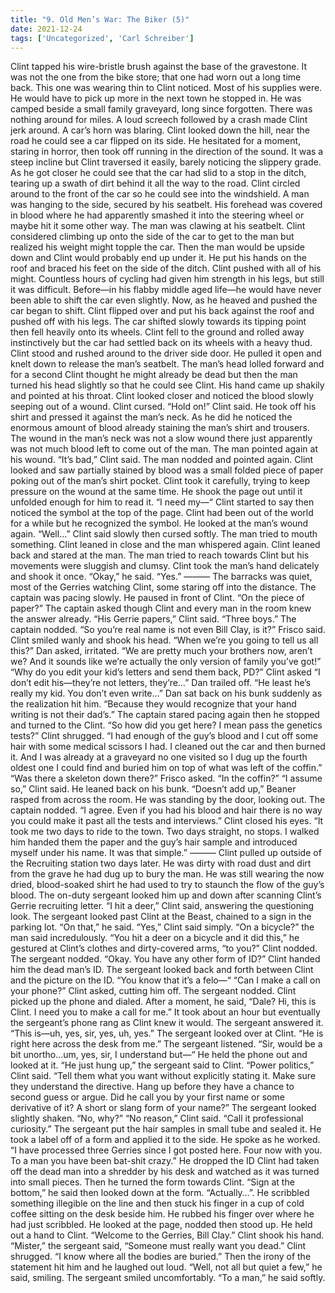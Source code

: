```yaml
---
title: "9. Old Men’s War: The Biker (5)"
date: 2021-12-24
tags: ['Uncategorized', 'Carl Schreiber']
---
```


Clint tapped his wire-bristle brush against the base of the gravestone.  It was not the one from the bike store; that one had worn out a long time back.  This one was wearing thin to Clint noticed.  Most of his supplies were.  He would have to pick up more in the next town he stopped in.  He was camped beside a small family graveyard, long since forgotten.  There was nothing around for miles. A loud screech followed by a crash made Clint jerk around.  A car’s horn was blaring.  Clint looked down the hill, near the road he could see a car flipped on its side.  He hesitated for a moment, staring in horror, then took off running in the direction of the sound. It was a steep incline but Clint traversed it easily, barely noticing the slippery grade.  As he got closer he could see that the car had slid to a stop in the ditch, tearing up a swath of dirt behind it all the way to the road. Clint circled around to the front of the car so he could see into the windshield.  A man was hanging to the side, secured by his seatbelt.  His forehead was covered in blood where he had apparently smashed it into the steering wheel or maybe hit it some other way. The man was clawing at his seatbelt.  Clint considered climbing up onto the side of the car to get to the man but realized his weight might topple the car.  Then the man would be upside down and Clint would probably end up under it. He put his hands on the roof and braced his feet on the side of the ditch.   Clint pushed with all of his might.  Countless hours of cycling had given him strength in his legs, but still it was difficult.  Before—in his flabby middle aged life—he would have never been able to shift the car even slightly.  Now, as he heaved and pushed the car began to shift.  Clint flipped over and put his back against the roof and pushed off with his legs. The car shifted slowly towards its tipping point then fell heavily onto its wheels.  Clint fell to the ground and rolled away instinctively but the car had settled back on its wheels with a heavy thud.  Clint stood and rushed around to the driver side door.  He pulled it open and knelt down to release the man’s seatbelt.  The man’s head lolled forward and for a second Clint thought he might already be dead but then the man turned his head slightly so that he could see Clint.  His hand came up shakily and pointed at his throat. Clint looked closer and noticed the blood slowly seeping out of a wound.  Clint cursed. “Hold on!” Clint said.  He took off his shirt and pressed it against the man’s neck.  As he did he noticed the enormous amount of blood already staining the man’s shirt and trousers.  The wound in the man’s neck was not a slow wound there just apparently was not much blood left to come out of the man. The man pointed again at his wound. “It’s bad,” Clint said.  The man nodded and pointed again.  Clint looked and saw partially stained by blood was a small folded piece of paper poking out of the man’s shirt pocket.  Clint took it carefully, trying to keep pressure on the wound at the same time.  He shook the page out until it unfolded enough for him to read it. “I need my—“ Clint started to say then noticed the symbol at the top of the page.  Clint had been out of the world for a while but he recognized the symbol.  He looked at the man’s wound again. “Well…” Clint said slowly then cursed softly.  The man tried to mouth something.  Clint leaned in close and the man whispered again.  Clint leaned back and stared at the man.  The man tried to reach towards Clint but his movements were sluggish and clumsy.  Clint took the man’s hand delicately and shook it once. “Okay,” he said.  “Yes.” ——— The barracks was quiet, most of the Gerries watching Clint, some staring off into the distance.  The captain was pacing slowly.  He paused in front of Clint. “On the piece of paper?” The captain asked though Clint and every man in the room knew the answer already. “His Gerrie papers,” Clint said.  “Three boys.” The captain nodded. “So you’re real name is not even Bill Clay, is it?” Frisco said. Clint smiled wanly and shook his head. “When we’re you going to tell us all this?” Dan asked, irritated.  “We are pretty much your brothers now, aren’t we?  And it sounds like we’re actually the only version of family you’ve got!” “Why do you edit your kid’s letters and send them back, PD?” Clint asked “I don’t edit his—they’re not letters, they’re…” Dan trailed off.  “He least he’s really my kid.  You don’t even write…” Dan sat back on his bunk suddenly as the realization hit him.  “Because they would recognize that your hand writing is not their dad’s.” The captain stared pacing again then he stopped and turned to the Clint.  “So how did you get here?  I mean pass the genetics tests?” Clint shrugged.  “I had enough of the guy’s blood and I cut off some hair with some medical scissors I had.  I cleaned out the car and then burned it.  And I was already at a graveyard no one visited so I dug up the fourth oldest one I could find and buried him on top of what was left of the coffin.” “Was there a skeleton down there?” Frisco asked.  “In the coffin?” “I assume so,” Clint said.  He leaned back on his bunk. “Doesn’t add up,” Beaner rasped from across the room.  He was standing by the door, looking out. The captain nodded.  “I agree.  Even if you had his blood and hair there is no way you could make it past all the tests and interviews.” Clint closed his eyes.  “It took me two days to ride to the town.  Two days straight, no stops.  I walked him handed them the paper and the guy’s hair sample and introduced myself under his name.  It was that simple.” ——— Clint pulled up outside of the Recruiting station two days later.  He was dirty with road dust and dirt from the grave he had dug up to bury the man.  He was still wearing the now dried, blood-soaked shirt he had used to try to staunch the flow of the guy’s blood.  The on-duty sergeant looked him up and down after scanning Clint’s Gerrie recruiting letter. “I hit a deer,” Clint said, answering the questioning look. The sergeant looked past Clint at the Beast, chained to a sign in the parking lot.  “On that,” he said. “Yes,” Clint said simply. “On a bicycle?” the man said incredulously.  “You hit a deer on a bicycle and it did this,” he gestured at Clint’s clothes and dirty-covered arms, “to you?” Clint nodded. The sergeant nodded.  “Okay.  You have any other form of ID?”  Clint handed him the dead man’s ID. The sergeant looked back and forth between Clint and the picture on the ID.  “You know that it’s a felo—“ “Can I make a call on your phone?” Clint asked, cutting him off. The sergeant nodded.  Clint picked up the phone and dialed.  After a moment, he said, “Dale?  Hi, this is Clint.  I need you to make a call for me.” It took about an hour but eventually the sergeant’s phone rang as Clint knew it would.  The sergeant answered it. “This is—uh, yes, sir, yes, uh, yes.”  The sergeant looked over at Clint.  “He is right here across the desk from me.”  The sergeant listened.  “Sir, would be a bit unortho…um, yes, sir, I understand but—“ He held the phone out and looked at it. “He just hung up,” the sergeant said to Clint. “Power politics,” Clint said.  “Tell them what you want without explicitly stating it.  Make sure they understand the directive.  Hang up before they have a chance to second guess or argue.  Did he call you by your first name or some derivative of it?  A short or slang form of your name?” The sergeant looked slightly shaken.  “No, why?” “No reason,” Clint said.  “Call it professional curiosity.” The sergeant put the hair samples in small tube and sealed it.  He took a label off of a form and applied it to the side.  He spoke as he worked.  “I have processed three Gerries since I got posted here.  Four now with you.  To a man you have been bat-shit crazy.” He dropped the ID Clint had taken off the dead man into a shredder by his desk and watched as it was turned into small pieces.  Then he turned the form towards Clint.  “Sign at the bottom,” he said then looked down at the form.  “Actually…”. He scribbled something illegible on the line and then stuck his finger in a cup of cold coffee sitting on the desk beside him.  He rubbed his finger over where he had just scribbled.  He looked at the page, nodded then stood up. He held out a hand to Clint.  “Welcome to the Gerries, Bill Clay.”  Clint shook his hand. “Mister,” the sergeant said, “Someone must really want you dead.” Clint shrugged.  “I know where all the bodies are buried.” Then the irony of the statement hit him and he laughed out loud.  “Well, not all but quiet a few,” he said, smiling. The sergeant smiled uncomfortably.  “To a man,” he said softly.
